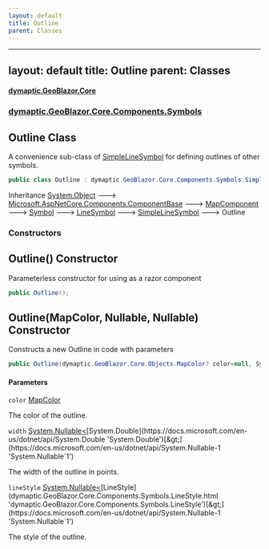 ```yaml
---
layout: default
title: Outline
parent: Classes
---
```

---
layout: default
title: Outline
parent: Classes
---
#### [dymaptic.GeoBlazor.Core](index.html 'index')
### [dymaptic.GeoBlazor.Core.Components.Symbols](index.html#dymaptic.GeoBlazor.Core.Components.Symbols 'dymaptic.GeoBlazor.Core.Components.Symbols')

## Outline Class

A convenience sub-class of [SimpleLineSymbol](dymaptic.GeoBlazor.Core.Components.Symbols.SimpleLineSymbol.html 'dymaptic.GeoBlazor.Core.Components.Symbols.SimpleLineSymbol') for defining outlines of other symbols.

```csharp
public class Outline : dymaptic.GeoBlazor.Core.Components.Symbols.SimpleLineSymbol
```

Inheritance [System.Object](https://docs.microsoft.com/en-us/dotnet/api/System.Object 'System.Object') &#129106; [Microsoft.AspNetCore.Components.ComponentBase](https://docs.microsoft.com/en-us/dotnet/api/Microsoft.AspNetCore.Components.ComponentBase 'Microsoft.AspNetCore.Components.ComponentBase') &#129106; [MapComponent](dymaptic.GeoBlazor.Core.Components.MapComponent.html 'dymaptic.GeoBlazor.Core.Components.MapComponent') &#129106; [Symbol](dymaptic.GeoBlazor.Core.Components.Symbols.Symbol.html 'dymaptic.GeoBlazor.Core.Components.Symbols.Symbol') &#129106; [LineSymbol](dymaptic.GeoBlazor.Core.Components.Symbols.LineSymbol.html 'dymaptic.GeoBlazor.Core.Components.Symbols.LineSymbol') &#129106; [SimpleLineSymbol](dymaptic.GeoBlazor.Core.Components.Symbols.SimpleLineSymbol.html 'dymaptic.GeoBlazor.Core.Components.Symbols.SimpleLineSymbol') &#129106; Outline
### Constructors

<a name='dymaptic.GeoBlazor.Core.Components.Symbols.Outline.Outline()'></a>

## Outline() Constructor

Parameterless constructor for using as a razor component

```csharp
public Outline();
```

<a name='dymaptic.GeoBlazor.Core.Components.Symbols.Outline.Outline(dymaptic.GeoBlazor.Core.Objects.MapColor,System.Nullable_double_,System.Nullable_dymaptic.GeoBlazor.Core.Components.Symbols.LineStyle_)'></a>

## Outline(MapColor, Nullable<double>, Nullable<LineStyle>) Constructor

Constructs a new Outline in code with parameters

```csharp
public Outline(dymaptic.GeoBlazor.Core.Objects.MapColor? color=null, System.Nullable<double> width=null, System.Nullable<dymaptic.GeoBlazor.Core.Components.Symbols.LineStyle> lineStyle=null);
```
#### Parameters

<a name='dymaptic.GeoBlazor.Core.Components.Symbols.Outline.Outline(dymaptic.GeoBlazor.Core.Objects.MapColor,System.Nullable_double_,System.Nullable_dymaptic.GeoBlazor.Core.Components.Symbols.LineStyle_).color'></a>

`color` [MapColor](dymaptic.GeoBlazor.Core.Objects.MapColor.html 'dymaptic.GeoBlazor.Core.Objects.MapColor')

The color of the outline.

<a name='dymaptic.GeoBlazor.Core.Components.Symbols.Outline.Outline(dymaptic.GeoBlazor.Core.Objects.MapColor,System.Nullable_double_,System.Nullable_dymaptic.GeoBlazor.Core.Components.Symbols.LineStyle_).width'></a>

`width` [System.Nullable&lt;](https://docs.microsoft.com/en-us/dotnet/api/System.Nullable-1 'System.Nullable`1')[System.Double](https://docs.microsoft.com/en-us/dotnet/api/System.Double 'System.Double')[&gt;](https://docs.microsoft.com/en-us/dotnet/api/System.Nullable-1 'System.Nullable`1')

The width of the outline in points.

<a name='dymaptic.GeoBlazor.Core.Components.Symbols.Outline.Outline(dymaptic.GeoBlazor.Core.Objects.MapColor,System.Nullable_double_,System.Nullable_dymaptic.GeoBlazor.Core.Components.Symbols.LineStyle_).lineStyle'></a>

`lineStyle` [System.Nullable&lt;](https://docs.microsoft.com/en-us/dotnet/api/System.Nullable-1 'System.Nullable`1')[LineStyle](dymaptic.GeoBlazor.Core.Components.Symbols.LineStyle.html 'dymaptic.GeoBlazor.Core.Components.Symbols.LineStyle')[&gt;](https://docs.microsoft.com/en-us/dotnet/api/System.Nullable-1 'System.Nullable`1')

The style of the outline.

